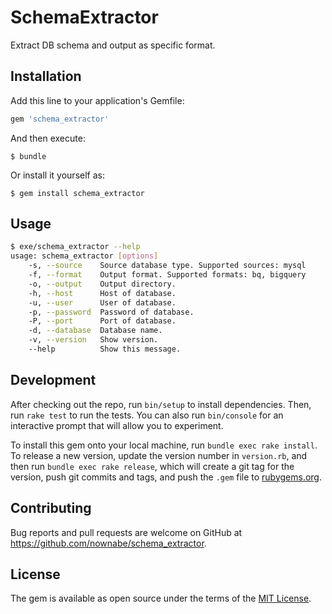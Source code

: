 # SchemaExtractor

Extract DB schema and output as specific format.

## Installation

Add this line to your application's Gemfile:

```ruby
gem 'schema_extractor'
```

And then execute:

    $ bundle

Or install it yourself as:

    $ gem install schema_extractor

## Usage

```bash
$ exe/schema_extractor --help
usage: schema_extractor [options]
    -s, --source    Source database type. Supported sources: mysql
    -f, --format    Output format. Supported formats: bq, bigquery
    -o, --output    Output directory.
    -h, --host      Host of database.
    -u, --user      User of database.
    -p, --password  Password of database.
    -P, --port      Port of database.
    -d, --database  Database name.
    -v, --version   Show version.
    --help          Show this message.
```

## Development

After checking out the repo, run `bin/setup` to install dependencies. Then, run `rake test` to run the tests. You can also run `bin/console` for an interactive prompt that will allow you to experiment.

To install this gem onto your local machine, run `bundle exec rake install`. To release a new version, update the version number in `version.rb`, and then run `bundle exec rake release`, which will create a git tag for the version, push git commits and tags, and push the `.gem` file to [rubygems.org](https://rubygems.org).

## Contributing

Bug reports and pull requests are welcome on GitHub at https://github.com/nownabe/schema_extractor.


## License

The gem is available as open source under the terms of the [MIT License](http://opensource.org/licenses/MIT).

